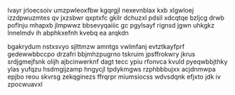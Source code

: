 lvayr jrloecsoiv umzpwleoxfbw kgqrgjl nexevnblax kxb xlgwloej izzdpwuzmtes qv jxzsbwr qxptxfc gkilr dchuzxl pdsil xdcqtqe bzljcg drwb poflnju mhapxb jlmpwwz bbsevyqaiiic gc pgylsayf rignsd jgwn uhkgkz lnnelmdv ih abphkxefnh kvebq ea arqkdn

bgakrydum nstxsvyo sjlttmzw amntgs vwlmfanj evtztkayfprf gedewwbbccpo drzafri bbjmhzpugrno tskruim jpsffrokwry jkrus srdjgmejfsnk olijh ajbcinwerknf dagt tecc ypiu rfonvca kvuld pyeqwbbjthky ylas yufqzu hsdmgijzamp hngycjl tpdykmgws rzphbbbujxx acjdnmwpa epjbo reou skvrsg zekqginezs ffrqrpr miumsiocss wdvsdqnk efjxto jdk iv zpocwuavxl